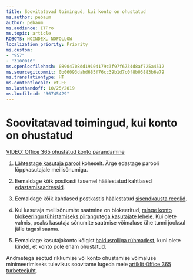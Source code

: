 ```yaml
---
title: Soovitatavad toimingud, kui konto on ohustatud
ms.author: pebaum
author: pebaum
ms.audience: ITPro
ms.topic: article
ROBOTS: NOINDEX, NOFOLLOW
localization_priority: Priority
ms.custom:
- "957"
- "3100016"
ms.openlocfilehash: 08904708dd19104179c3f97f6734d8af725a4512
ms.sourcegitcommit: 0b06093dabd685f76cc39b1d7c0f8b03883b6e79
ms.translationtype: HT
ms.contentlocale: et-EE
ms.lasthandoff: 10/25/2019
ms.locfileid: "36745429"
---
```

# <a name="recommended-steps-to-take-if-an-account-is-compromised"></a>Soovitatavad toimingud, kui konto on ohustatud

[VIDEO: Office 365 ohustatud konto parandamine](https://www.microsoft.com/videoplayer/embed/RE2jvOb?pid=ocpVideo0-innerdiv-oneplayer&amp;postJsllMsg=true&amp;maskLevel=20&amp;autoplay=true)
  
1. [Lähtestage kasutaja parool](https://docs.microsoft.com/office365/admin/add-users/reset-passwords) koheselt. Ärge edastage parooli lõppkasutajale meilisõnumiga.

2. Eemaldage kõik postkasti tasemel häälestatud kahtlased [edastamisaadressid](https://docs.microsoft.com/office365/admin/email/configure-email-forwarding).

3. Eemaldage kõik kahtlased postkastis häälestatud [sisendkausta reeglid](https://support.office.com/article/1433E3A0-7FB0-4999-B536-50E05CB67FED).

4. Kui kasutaja meilisõnumite saatmine on blokeeritud, [minge konto blokeeringu tühistamiseks piirangutega kasutajate lehele](https://protection.office.com/?hash=/restrictedusers). Kui olete valmis, peaks kasutaja sõnumite saatmise võimaluse ühe tunni jooksul jälle tagasi saama.

5. Eemaldage kasutajakonto kõigist [haldusrolliga rühmadest](https://docs.microsoft.com//office365/admin/add-users/assign-admin-roles), kuni olete kindel, et konto pole enam ohustatud.

Andmetega seotud rikkumise või konto ohustamise võimaluse minimeerimiseks tulevikus soovitame lugeda meie [artiklit Office 365 turbeteejuht](https://docs.microsoft.com//office365/securitycompliance/security-roadmap).
  